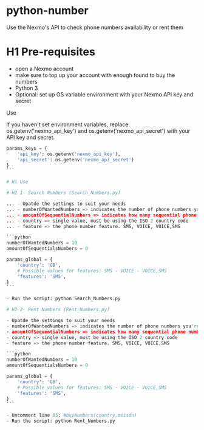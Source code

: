 # python-number
Use the Nexmo's API to check phone numbers availability or rent them 

# H1 Pre-requisites
- open a Nexmo account
- make sure to top up your account with enough found to buy the numbers
- Python 3
- Optional: set up OS variable environment with your Nexmo API key and secret

Use

If you haven't set environment variables, replace os.getenv('nexmo_api_key') and os.getenv('nexmo_api_secret') with your API key and secret.

````python
params_keys = {
    'api_key': os.getenv('nexmo_api_key'),
    'api_secret': os.getenv('nexmo_api_secret')
}
```

# H1 Use

# H2 1- Search Numbers (Search_Numbers.py)

... - Upatde the settings to suit your needs
... - numberOfWantedNumbers => indicates the number of phone numbers you're looking for
... - amountOfSequentialNumbers => indicates how many sequential phone numbers you want 
... - country => single value, must be using the ISO 2 country code
... - feature => the phone number feature. SMS, VOICE, VOICE,SMS

```python
numberOfWantedNumbers = 10
amountOfSequentialsNumbers = 0

params_global = {
    'country': 'GB',
    # Possible values for features: SMS - VOICE - VOICE,SMS
    'features': 'SMS',
}
```

- Run the script: python Search_Numbers.py

# H2 2- Rent Numbers (Rent_Numbers.py)

- Upatde the settings to suit your needs
- numberOfWantedNumbers => indicates the number of phone numbers you're looking for
- amountOfSequentialNumbers => indicates how many sequential phone numbers you want 
- country => single value, must be using the ISO 2 country code
- feature => the phone number feature. SMS, VOICE, VOICE,SMS

```python
numberOfWantedNumbers = 10
amountOfSequentialsNumbers = 0

params_global = {
    'country': 'GB',
    # Possible values for features: SMS - VOICE - VOICE,SMS
    'features': 'SMS',
}
```

- Uncomment line 85: #buyNumbers(country,msisdn)
- Run the script: python Rent_Numbers.py
